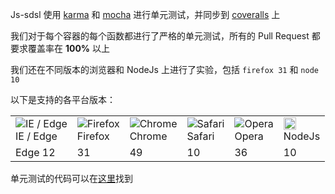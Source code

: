 Js-sdsl 使用 [karma](https://karma-runner.github.io/) 和 [mocha](https://mochajs.org/) 进行单元测试，并同步到 [coveralls](https://coveralls.io/github/js-sdsl/js-sdsl) 上

我们对于每个容器的每个函数都进行了严格的单元测试，所有的 Pull Request 都要求覆盖率在 **100%** 以上

我们还在不同版本的浏览器和 NodeJs 上进行了实验，包括 `firefox 31` 和 `node 10`

以下是支持的各平台版本：

<table>
  <tr>
    <td>
      <img alt="IE / Edge" src="https://www.w3schools.com/images/compatible_edge2020.png" />
      <div>IE / Edge</div>
    </td>
    <td>
      <img alt="Firefox" src="https://www.w3schools.com/images/compatible_firefox2020.png" />
      <div>Firefox</div>
    </td>
    <td>
      <img alt="Chrome" src="https://www.w3schools.com/images/compatible_chrome2020.png" />
      <div>Chrome</div>
    </td>
    <td>
      <img alt="Safari" src="https://www.w3schools.com/images/compatible_safari2020.png" />
      <div>Safari</div>
    </td>
    <td>
      <img alt="Opera" src="https://www.w3schools.com/images/compatible_opera2020.png" />
      <div>Opera</div>
    </td>
    <td>
      <img alt="NodeJs" src="https://cdn-icons-png.flaticon.com/512/5968/5968322.png" width="20" />
      <div>NodeJs</div>
    </td>
  </tr>
  <tr>
    <td>Edge 12</td>
    <td>31</td>
    <td>49</td>
    <td>10</td>
    <td>36</td>
    <td>10</td>
  </tr>
</table>

单元测试的代码可以在[这里](https://github.com/js-sdsl/js-sdsl/tree/main/test)找到
